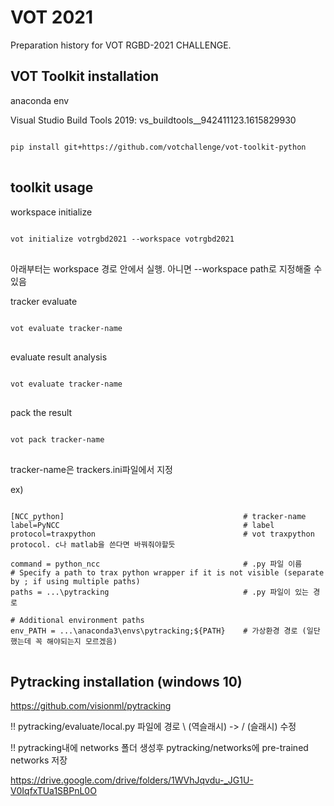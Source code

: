 # VOT 2021

Preparation history for VOT RGBD-2021 CHALLENGE.


## VOT Toolkit installation

anaconda env

Visual Studio Build Tools 2019: vs_buildtools__942411123.1615829930


<pre>
<code>
pip install git+https://github.com/votchallenge/vot-toolkit-python
</code>
</pre>



## toolkit usage

workspace initialize
<pre>
<code>
vot initialize votrgbd2021 --workspace votrgbd2021
</code>
</pre>


아래부터는 workspace 경로 안에서 실행. 아니면 --workspace path로 지정해줄 수 있음


tracker evaluate
<pre>
<code>
vot evaluate tracker-name
</code>
</pre>

evaluate result analysis
<pre>
<code>
vot evaluate tracker-name
</code>
</pre>

pack the result
<pre>
<code>
vot pack tracker-name
</code>
</pre>

tracker-name은 trackers.ini파일에서 지정


ex)
<pre>
<code>
[NCC_python]                                        # tracker-name
label=PyNCC                                         # label
protocol=traxpython                                 # vot traxpython protocol. c나 matlab을 쓴다면 바꿔줘야할듯

command = python_ncc                                # .py 파일 이름
# Specify a path to trax python wrapper if it is not visible (separate by ; if using multiple paths)
paths = ...\pytracking                              # .py 파일이 있는 경로

# Additional environment paths
env_PATH = ...\anaconda3\envs\pytracking;${PATH}    # 가상환경 경로 (일단 했는데 꼭 해야되는지 모르겠음)
</code>
</pre>


## Pytracking installation (windows 10)

https://github.com/visionml/pytracking


!! pytracking/evaluate/local.py 파일에 경로 \ (역슬래시) -> / (슬래시) 수정

!! pytracking내에 networks 폴더 생성후 pytracking/networks에 pre-trained networks 저장

https://drive.google.com/drive/folders/1WVhJqvdu-_JG1U-V0IqfxTUa1SBPnL0O

